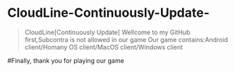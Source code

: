 # CloudLine-Continuously-Update-
>CloudLine[Continuously Update]
Wellcome to my GitHub
first,Subcontra is not allowed in our game
>Our game contains:Android client/Homany OS client/MacOS client/Windows client

#Finally, thank you for playing our game
